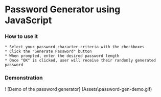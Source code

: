 # Password Generator using JavaScript

### How to use it
    * Select your password character criteria with the checkboxes
    * Click the "Generate Password" button
    * When prompted, enter the desired password length
    * Once "OK" is clicked, user will receive their randomly generated password

### Demonstration
! [Demo of the password generator] (Assets\password-gen-demo.gif)
